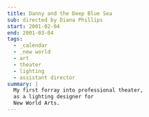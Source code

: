 ```yaml
---
title: Danny and the Deep Blue Sea
sub: directed by Diana Phillips
start: 2001-02-04
end: 2001-03-04
tags:
  - _calendar
  - _new world
  - art
  - theater
  - lighting
  - assistant director
summary: |
  My first forray into professional theater,
  as a lighting designer for
  New World Arts.
---
```

